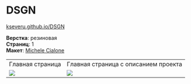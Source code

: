 # DSGN #

[kseveru.github.io/DSGN](https://kseveru.github.io/DSGN/ "Открыть проект")

**Верстка**: резиновая  
**Страниц**: 1  
**Макет**: [Michele Cialone](http://theuncreativelab.com/ "Автор дизайна")  
<table>
  <tr>
    <td>Главная страница</td>
    <td>Главная страница с описанием проекта</td>
  </tr>
  <tr>
    <td>
      <a href="https://kseveru.github.io/img/preview-dsgn.jpg" title="Открыть макет">
        <img src="https://kseveru.github.io/img/preview-dsgn-small.png">
      </a>
    </td>
    <td>
      <a href="https://kseveru.github.io/img/preview-dsgn-popup.jpg" title="Открыть макет">
        <img src="https://kseveru.github.io/img/preview-dsgn-popup-small.png">
      </a>
    </td>
  </tr>
</table>
